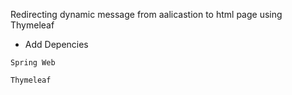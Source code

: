 Redirecting dynamic message from aalicastion to html page using Thymeleaf
+ Add Depencies
```
Spring Web
```
```
Thymeleaf
```
